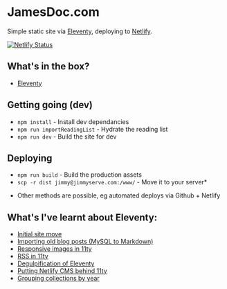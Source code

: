 # JamesDoc.com

Simple static site via [Eleventy](https://www.11ty.io), deploying to [Netlify](https://jamesdoc.com).

[![Netlify Status](https://api.netlify.com/api/v1/badges/44c5f763-2223-448e-bcd8-f137d8c778b8/deploy-status)](https://app.netlify.com/sites/jamesdoc/deploys)

## What's in the box?

- [Eleventy](https://www.11ty.io)

## Getting going (dev)

- `npm install` - Install dev dependancies
- `npm run importReadingList` - Hydrate the reading list
- `npm run dev` - Build the site for dev

## Deploying

- `npm run build` - Build the production assets
- `scp -r dist jimmy@jimmyserve.com:/www/` - Move it to your server\*

* Other methods are possible, eg automated deploys via Github + Netlify

## What's I've learnt about Eleventy:

- [Initial site move](https://jamesdoc.com/blog/2018/11ty/)
- [Importing old blog posts (MySQL to Markdown)](https://jamesdoc.com/blog/2018/importing-old-posts/)
- [Responsive images in 11ty](https://jamesdoc.com/blog/2018/rwd-img-11ty/)
- [RSS in 11ty](https://jamesdoc.com/blog/2019/adding-rss/)
- [Degulpification of Eleventy](https://jamesdoc.com/blog/2020/degulpification/)
- [Putting Netlify CMS behind 11ty](https://jamesdoc.com/blog/2021/netlify-cms/)
- [Grouping collections by year](https://jamesdoc.com/blog/2021/11ty-posts-by-year/)
